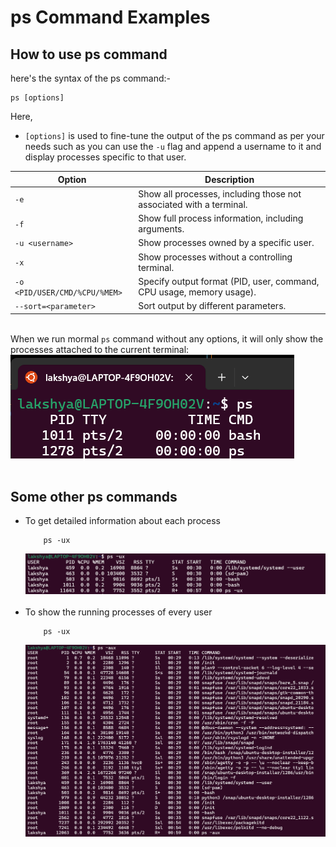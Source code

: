 # ps Command Examples

## How to use ps command

here's the syntax of the ps command:-

```
ps [options] 
```

Here,
* ` [options] ` is used to fine-tune the output of the ps command as per your needs such as you can use the `-u` flag and append a username to it and display processes specific to that user.

|Option|Description|
|--------------------|-----------------------------------------------------------------------------|
|`-e`|Show all processes, including those not associated with a terminal.|
|`-f`|Show full process information, including arguments.|
|`-u <username>`|Show processes owned by a specific user.|
|`-x`|Show processes without a controlling terminal.|
|`-o <PID/USER/CMD/%CPU/%MEM>`|Specify output format (PID, user, command, CPU usage, memory usage).|
|`--sort=<parameter>`|Sort output by different parameters.|


<br>When we run mormal `ps` command without any options, it will only show the processes attached to the current terminal:<br>
![alt text](image.png)
<br><br>

## Some other ps commands
+ To get detailed information about each process
    ```
        ps -ux
    ```
    ![alt text](image-1.png)
<br><br>
+ To show the running processes of every user
    ```
        ps -ux
    ```
    ![alt text](image-2.png)

